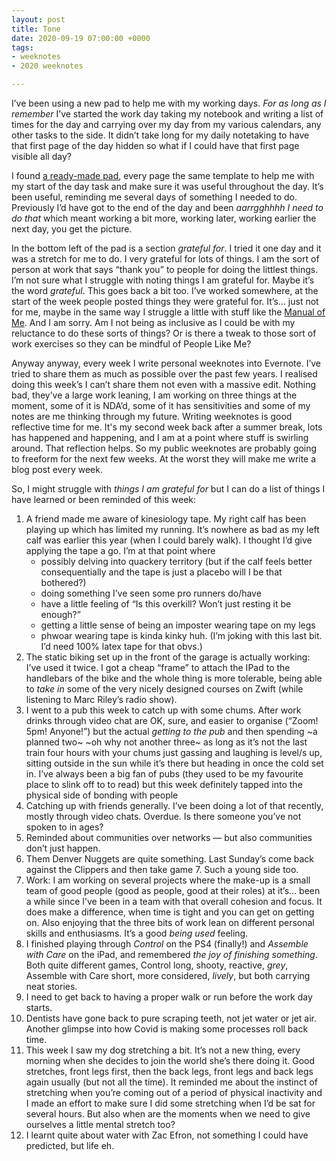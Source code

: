 ```yaml
---
layout: post
title: Tone
date: 2020-09-19 07:00:00 +0000
tags:
- weeknotes
- 2020 weeknotes

---
```

I’ve been using a new pad to help me with my working days. _For as long as I remember_ I’ve started the work day taking my notebook and writing a list of times for the day and carrying over my day from my various calendars, any other tasks to the side. It didn’t take long for my daily notetaking to have that first page of the day hidden so what if I could have that first page visible all day?

I found [a ready-made pad](https://malpaper.com/collections/all/products/daily-planner-pad), every page the same template to help me with my start of the day task and make sure it was useful throughout the day. It’s been useful, reminding me several days of something I needed to do. Previously I’d have got to the end of the day and been _aarrgghhhh I need to do that_ which meant working a bit more, working later, working earlier the next day, you get the picture.

In the bottom left of the pad is a section _grateful for_. I tried it one day and it was a stretch for me to do. I very grateful for lots of things. I am the sort of person at work that says “thank you” to people for doing the littlest things. I’m not sure what I struggle with noting things I am grateful for. Maybe it’s the word _grateful_. This goes back a bit too. I’ve worked somewhere, at the start of the week people posted things they were grateful for. It’s... just not for me, maybe in the same way I struggle a little with stuff like the [Manual of Me](https://www.manualof.me). And I am sorry. Am I not being as inclusive as I could be with my reluctance to do these sorts of things? Or is there a tweak to those sort of work exercises so they can be mindful of People Like Me?

Anyway anyway, every week I write personal weeknotes into Evernote. I’ve tried to share them as much as possible over the past few years. I realised doing this week’s I can’t share them not even with a massive edit. Nothing bad, they’ve a large work leaning, I am working on three things at the moment, some of it is NDA’d, some of it has sensitivities and some of my notes are me thinking through my future. Writing weeknotes is good reflective time for me. It's my second week back after a summer break, lots has happened and happening, and I am at a point where stuff is swirling around. That reflection helps. So my public weeknotes are probably going to freeform for the next few weeks. At the worst they will make me write a blog post every week.

So, I might struggle with _things I am grateful for_ but I can do a list of things I have learned or been reminded of this week:

 1. A friend made me aware of kinesiology tape. My right calf has been playing up which has limited my running. It’s nowhere as bad as my left calf was earlier this year (when I could barely walk). I thought I’d give applying the tape a go. I’m at that point where
    * possibly delving into quackery territory (but if the calf feels better consequentially and the tape is just a placebo will I be that bothered?)
    * doing something I’ve seen some pro runners do/have
    * have a little feeling of “Is this overkill? Won’t just resting it be enough?”
    * getting a little sense of being an imposter wearing tape on my legs
    * phwoar wearing tape is kinda kinky huh. (I’m joking with this last bit. I’d need 100% latex tape for that obvs.)
 2. The static biking set up in the front of the garage is actually working: I’ve used it twice. I got a cheap “frame” to attach the IPad to the handlebars of the bike and the whole thing is more tolerable, being able to _take in_ some of the very nicely designed courses on Zwift (while listening to Marc Riley’s radio show).
 3. I went to a pub this week to catch up with some chums. After work drinks through video chat are OK, sure, and easier to organise (“Zoom! 5pm! Anyone!”) but the actual _getting to the pub_ and then spending \~a planned two\~ \~oh why not another three\~ as long as it’s not the last train four hours with your chums just gassing and laughing is level/s up, sitting outside in the sun while it’s there but heading in once the cold set in. I’ve always been a big fan of pubs (they used to be my favourite place to slink off to to read) but this week definitely tapped into the physical side of bonding with people
 4. Catching up with friends generally. I’ve been doing a lot of that recently, mostly through video chats. Overdue. Is there someone you’ve not spoken to in ages?
 5. Reminded about communities over networks — but also communities don’t just happen.
 6. Them Denver Nuggets are quite something. Last Sunday’s come back against the Clippers and then take game 7. Such a young side too.
 7. Work: I am working on several projects where the make-up is a small team of good people (good as people, good at their roles) at it’s... been a while since I’ve been in a team with that overall cohesion and focus. It does make a difference, when time is tight and you can get on getting on. Also enjoying that the three bits of work lean on different personal skills and enthusiasms. It’s a good _being used_ feeling.
 8. I finished playing through _Control_ on the PS4 (finally!) and _Assemble with Care_ on the iPad, and remembered _the joy of finishing something_. Both quite different games, Control long, shooty, reactive, _grey_, Assemble with Care short, more considered, _lively_, but both carrying neat stories.
 9. I need to get back to having a proper walk or run before the work day starts.
10. Dentists have gone back to pure scraping teeth, not jet water or jet air. Another glimpse into how Covid is making some processes roll back time.
11. This week I saw my dog stretching a bit. It’s not a new thing, every morning when she decides to join the world she’s there doing it. Good stretches, front legs first, then the back legs, front legs and back legs again usually (but not all the time). It reminded me about the instinct of stretching when you’re coming out of a period of physical inactivity and I made an effort to make sure I did some stretching when I’d be sat for several hours. But also when are the moments when we need to give ourselves a little mental stretch too?
12. I learnt quite about water with Zac Efron, not something I could have predicted, but life eh.